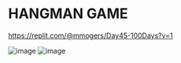 # HANGMAN GAME

https://replit.com/@mmogers/Day45-100Days?v=1

![image](https://github.com/mmogers/python_study_39/assets/86738043/4b7e5c63-bbc4-4372-bd09-9a8fa44850cd)
![image](https://github.com/mmogers/python_study_39/assets/86738043/ec0b64d2-a693-4cc5-be31-28e326284aaf)

